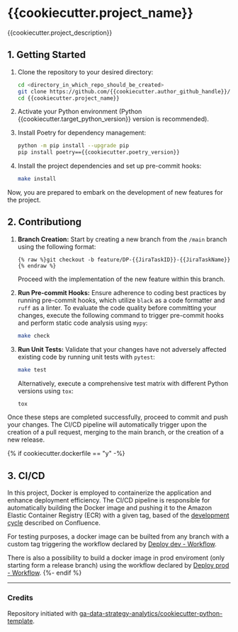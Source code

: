 # {{cookiecutter.project_name}}

{{cookiecutter.project_description}}

## 1. Getting Started

1. Clone the repository to your desired directory:

    ```bash
    cd <directory_in_which_repo_should_be_created>
    git clone https://github.com/{{cookiecutter.author_github_handle}}/{{cookiecutter.project_name}}.git
    cd {{cookiecutter.project_name}}
    ```

2. Activate your Python environment (Python {{cookiecutter.target_python_version}} version is recommended).

3. Install Poetry for dependency management:

    ```bash
    python -m pip install --upgrade pip
    pip install poetry=={{cookiecutter.poetry_version}}
    ```

4. Install the project dependencies and set up pre-commit hooks:

    ```bash
    make install
    ```

Now, you are prepared to embark on the development of new features for the project.



## 2. Contributiong

1. **Branch Creation:**
    Start by creating a new branch from the `/main` branch using the following format:
    ```
    {% raw %}git checkout -b feature/DP-{{JiraTaskID}}-{{JiraTaskName}}{% endraw %}
    ```
    Proceed with the implementation of the new feature within this branch.

2. **Run Pre-commit Hooks:**
    Ensure adherence to coding best practices by running pre-commit hooks, which utilize `black` as a code formatter and `ruff` as a linter.
    To evaluate the code quality before committing your changes, execute the following command to trigger pre-commit hooks and perform static code analysis using `mypy`:

    ```bash
    make check
    ```

3. **Run Unit Tests:**
    Validate that your changes have not adversely affected existing code by running unit tests with `pytest`:

    ```bash
    make test
    ```

    Alternatively, execute a comprehensive test matrix with different Python versions using `tox`:

    ```bash
    tox
    ```

Once these steps are completed successfully, proceed to commit and push your changes. The CI/CD pipeline will automatically trigger upon the creation of a pull request, merging to the main branch, or the creation of a new release.

{% if cookiecutter.dockerfile == "y" -%}
## 3. CI/CD

In this project, Docker is employed to containerize the application and enhance deployment efficiency.
The CI/CD pipeline is responsible for automatically building the Docker image and pushing it to the Amazon Elastic Container Registry (ECR) with a given tag, based of the [development cycle](https://giorgioarmani.atlassian.net/wiki/spaces/DP/pages/2083717150/Development+Process#Development-cycle) described on Confluence.

For testing purposes, a docker image can be builted from any branch with a custom tag triggering the workflow declared by [Deploy dev - Workflow](https://github.com/ga-data-strategy-analytics/datalake-dbt/actions/workflows/deploy_dev.yml).

There is also a possibility to build a docker image in prod enviroment (only starting form a release branch) using the workflow declared by [Deploy prod - Workflow](https://github.com/ga-data-strategy-analytics/datalake-dbt/actions/workflows/deploy_prod.yml).
{%- endif %}


---
### Credits
Repository initiated with [ga-data-strategy-analytics/cookiecutter-python-template](https://github.com/ga-data-strategy-analytics/cookiecutter-python-template).
